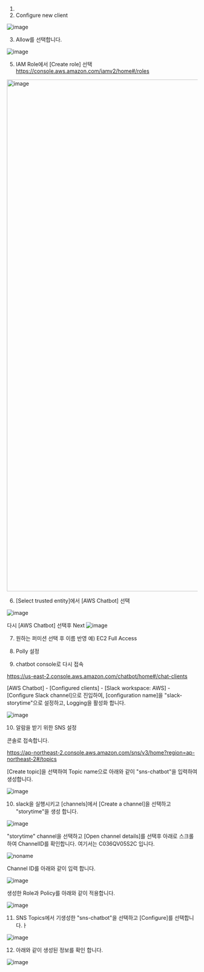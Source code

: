 1)
2) Configure new client

![image](https://user-images.githubusercontent.com/52392004/157147713-09200423-e7db-4ec7-9920-499614d5f86f.png)

3) Allow를 선택합니다.

![image](https://user-images.githubusercontent.com/52392004/157147793-7dcf80b2-beb6-4a50-9d15-7c083831dde9.png)


5) IAM Role에서 [Create role] 선택 
https://console.aws.amazon.com/iamv2/home#/roles
<img width="1348" alt="image" src="https://user-images.githubusercontent.com/52392004/157139872-f095851f-dabb-4272-a3b5-2b61c6623250.png">

6) [Select trusted entity]에서 [AWS Chatbot] 선택

![image](https://user-images.githubusercontent.com/52392004/157140023-c4a2eadf-207d-4721-a190-93c16b9b5d00.png)

다시 [AWS Chatbot] 선택후 Next
![image](https://user-images.githubusercontent.com/52392004/157140095-d938e4e6-484b-4706-822a-a36c5f284f40.png)

7) 원하는 퍼미션 선택 후 이름 반영
예) EC2 Full Access

8) Polly 설정 


9) chatbot console로 다시 접속

https://us-east-2.console.aws.amazon.com/chatbot/home#/chat-clients

[AWS Chatbot] - [Configured clients] - [Slack workspace: AWS] - [Configure Slack channel]으로 진입하여, [configuration name]을 "slack-storytime"으로 설정하고, Logging을 활성화 합니다. 

![image](https://user-images.githubusercontent.com/52392004/157141055-41ede08c-dfff-46de-8484-b81276c5d2d6.png)

10) 알람을 받기 위한 SNS 설정

콘솔로 접속합니다. 

https://ap-northeast-2.console.aws.amazon.com/sns/v3/home?region=ap-northeast-2#/topics

[Create topic]을 선택하여 Topic name으로 아래와 같이 "sns-chatbot"을 입력하여 생성합니다. 

![image](https://user-images.githubusercontent.com/52392004/157143541-5cf23252-4478-489d-ac4f-de17aea1bc85.png)


10) slack을 실행시키고 [channels]에서 [Create a channel]을 선택하고 "storytime"을 생성 합니다. 

![image](https://user-images.githubusercontent.com/52392004/157141767-dd36a612-f1cf-4a67-a0a4-3edb1e40b543.png)

"storytime" channel을 선택하고 [Open channel details]를 선택후 아래로 스크롤하여 ChannelID를 확인합니다. 여기서는 C036QV05S2C 입니다. 

![noname](https://user-images.githubusercontent.com/52392004/157142203-ec0b85e9-cbdb-4193-b345-37e6daaa65ba.png)

Channel ID를 아래와 같이 입력 합니다. 

![image](https://user-images.githubusercontent.com/52392004/157142349-694c241d-c926-4b44-a746-f6838a0f43c1.png)

생성한 Role과 Policy를 아래와 같이 적용합니다. 

![image](https://user-images.githubusercontent.com/52392004/157143178-caf5f14f-8ce0-4968-bc39-4edab6b7dca7.png)


11) SNS Topics에서 기생성한 "sns-chatbot"을 선택하고 [Configure]를 선택합니다.ㅏ

![image](https://user-images.githubusercontent.com/52392004/157143752-b4d05700-1ff2-4615-a03c-bcb451f10ee3.png)


12) 아래와 같이 생성된 정보를 확인 합니다. 

![image](https://user-images.githubusercontent.com/52392004/157148118-81581478-94b8-4a8e-b447-a94176ef851c.png)
